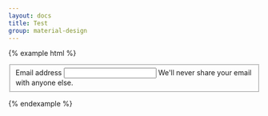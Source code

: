 ```yaml
---
layout: docs
title: Test
group: material-design
---
```


{% example html %}
<form>
  <fieldset class="form-group">
    <label for="exampleInputEmail1" class="mdb-label-floating">Email address</label>
    <input type="email" class="form-control" id="exampleInputEmail1">
    <span class="mdb-help">We'll never share your email with anyone else.</span>
  </fieldset>
</form>
{% endexample %}
